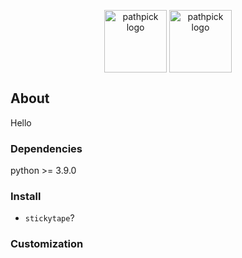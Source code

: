 <p align="center">
  <img 
  title="pathpick logo" 
  alt="pathpick logo" 
  align="center" 
  height="100" 
  src="https://user-images.githubusercontent.com/85039141/147015255-216579f5-b9a5-4b4f-a929-86682f80bd6f.png#gh-light-mode-only"
>
<img 
  title="pathpick logo" 
  alt="pathpick logo" 
  align="center" 
  height="100" 
  src="https://user-images.githubusercontent.com/85039141/147015262-b6536ef4-5907-4c53-99a5-7bc6c4916347.png#gh-dark-mode-only"
>
</p>


## About
Hello

### Dependencies
python >= 3.9.0

### Install
- `stickytape`?

### Customization
